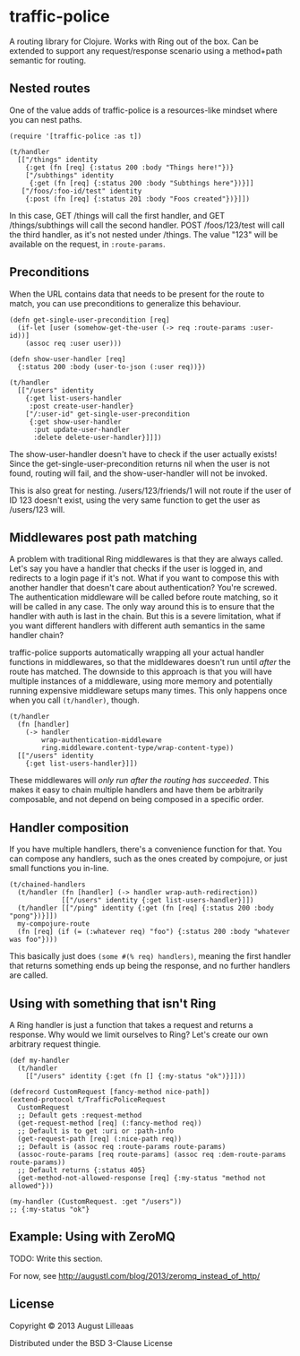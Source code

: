 # traffic-police

A routing library for Clojure. Works with Ring out of the box. Can be extended to support any request/response scenario using a method+path semantic for routing.

## Nested routes

One of the value adds of traffic-police is a resources-like mindset where you can nest paths.

    (require '[traffic-police :as t])
    
    (t/handler
      [["/things" identity
        {:get (fn [req] {:status 200 :body "Things here!"})}
        ["/subthings" identity
         {:get (fn [req] {:status 200 :body "Subthings here"})}]]
       ["/foos/:foo-id/test" identity
        {:post (fn [req] {:status 201 :body "Foos created"})}]])

In this case, GET /things will call the first handler, and GET /things/subthings will call the second handler. POST /foos/123/test will call the third handler, as it's not nested under /things. The value "123" will be available on the request, in `:route-params`.

## Preconditions

When the URL contains data that needs to be present for the route to match, you can use preconditions to generalize this behaviour.

    (defn get-single-user-precondition [req]
      (if-let [user (somehow-get-the-user (-> req :route-params :user-id))]
        (assoc req :user user)))

    (defn show-user-handler [req]
      {:status 200 :body (user-to-json (:user req))})
    
    (t/handler
      [["/users" identity
        {:get list-users-handler
         :post create-user-handler}
        ["/:user-id" get-single-user-precondition
         {:get show-user-handler
          :put update-user-handler
          :delete delete-user-handler}]]])

The show-user-handler doesn't have to check if the user actually exists! Since the get-single-user-precondition returns nil when the user is not found, routing will fail, and the show-user-handler will not be invoked.

This is also great for nesting. /users/123/friends/1 will not route if the user of ID 123 doesn't exist, using the very same function to get the user as /users/123 will.


## Middlewares post path matching

A problem with traditional Ring middlewares is that they are always called. Let's say you have a handler that checks if the user is logged in, and redirects to a login page if it's not. What if you want to compose this with another handler that doesn't care about authentication? You're screwed. The authentication middleware will be called before route matching, so it will be called in any case. The only way around this is to ensure that the handler with auth is last in the chain. But this is a severe limitation, what if you want different handlers with different auth semantics in the same handler chain?

traffic-police supports automatically wrapping all your actual handler functions in middlewares, so that the midldewares doesn't run until _after_ the route has matched. The downside to this approach is that you will have multiple instances of a middleware, using more memory and potentially running expensive middleware setups many times. This only happens once when you call `(t/handler)`, though.

    (t/handler
      (fn [handler]
        (-> handler
            wrap-authentication-middleware
            ring.middleware.content-type/wrap-content-type))
      [["/users" identity
        {:get list-users-handler}]])

These middlewares will _only run after the routing has succeeded_. This makes it easy to chain multiple handlers and have them be arbitrarily composable, and not depend on being composed in a specific order.

## Handler composition

If you have multiple handlers, there's a convenience function for that. You can compose any handlers, such as the ones created by compojure, or just small functions you in-line.

    (t/chained-handlers
      (t/handler (fn [handler] (-> handler wrap-auth-redirection))
                 [["/users" identity {:get list-users-handler}]])
      (t/handler [["/ping" identity {:get (fn [req] {:status 200 :body "pong"})}]])
      my-compojure-route
      (fn [req] (if (= (:whatever req) "foo") {:status 200 :body "whatever was foo"})))

This basically just does `(some #(% req) handlers)`, meaning the first handler that returns something ends up being the response, and no further handlers are called.

## Using with something that isn't Ring

A Ring handler is just a function that takes a request and returns a response. Why would we limit ourselves to Ring? Let's create our own arbitrary request thingie.

    (def my-handler
      (t/handler
        [["/users" identity {:get (fn [] {:my-status "ok")}]]))

    (defrecord CustomRequest [fancy-method nice-path])
    (extend-protocol t/TrafficPoliceRequest
      CustomRequest
      ;; Default gets :request-method
      (get-request-method [req] (:fancy-method req))
      ;; Default is to get :uri or :path-info
      (get-request-path [req] (:nice-path req))
      ;; Default is (assoc req :route-params route-params)
      (assoc-route-params [req route-params] (assoc req :dem-route-params route-params))
      ;; Default returns {:status 405}
      (get-method-not-allowed-response [req] {:my-status "method not allowed"}))

    (my-handler (CustomRequest. :get "/users"))
    ;; {:my-status "ok"}

## Example: Using with ZeroMQ

TODO: Write this section.

For now, see http://augustl.com/blog/2013/zeromq_instead_of_http/

## License

Copyright © 2013 August Lilleaas

Distributed under the BSD 3-Clause License
